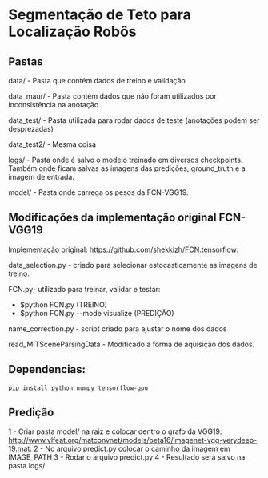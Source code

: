 # Segmentação de Teto para Localização Robôs

## Pastas
data/ - Pasta que contém dados de treino e validação

data_maur/ - Pasta contém dados que não foram utilizados por inconsistência na anotação

data_test/ - Pasta utilizada para rodar dados de teste (anotações podem ser desprezadas)

data_test2/ - Mesma coisa

logs/ - Pasta onde é salvo o modelo treinado em diversos checkpoints. Também onde ficam salvas as imagens das predições, ground_truth e a imagem de entrada.

model/ - Pasta onde carrega os pesos da FCN-VGG19.

## Modificações da implementação original FCN-VGG19
Implementação original: https://github.com/shekkizh/FCN.tensorflow:

data_selection.py - criado para selecionar estocasticamente as imagens de treino.

FCN.py- utilizado para treinar, validar e testar:

* $python FCN.py (TREINO)
* $python FCN.py --mode visualize (PREDIÇÃO)

name_correction.py - script criado para ajustar o nome dos dados

read_MITSceneParsingData - Modificado a forma de aquisição dos dados.

## Dependencias:

`pip install python numpy tensorflow-gpu`

## Predição
1 - Criar pasta model/ na raiz e colocar dentro o grafo da VGG19: http://www.vlfeat.org/matconvnet/models/beta16/imagenet-vgg-verydeep-19.mat.
2 - No arquivo predict.py colocar o caminho da imagem em IMAGE_PATH
3 - Rodar o arquivo predict.py
4 - Resultado será salvo na pasta logs/
